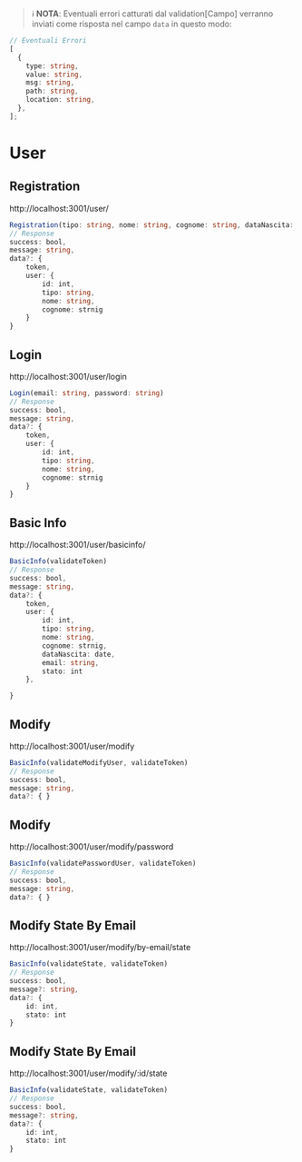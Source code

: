 > ℹ️ **NOTA**: Eventuali errori catturati dal validation[Campo] verranno inviati come risposta nel campo `data` in questo modo:

```ts
// Eventuali Errori
[
  {
    type: string,
    value: string,
    msg: string,
    path: string,
    location: string,
  },
];
```

# User

## Registration

http://localhost:3001/user/

```ts
Registration(tipo: string, nome: string, cognome: string, dataNascita: date, email: string, password: string, stato: int)
// Response
success: bool,
message: string,
data?: {
    token,
    user: {
        id: int,
        tipo: string,
        nome: string,
        cognome: strnig
    }
}
```

## Login

http://localhost:3001/user/login

```ts
Login(email: string, password: string)
// Response
success: bool,
message: string,
data?: {
    token,
    user: {
        id: int,
        tipo: string,
        nome: string,
        cognome: strnig
    }
}
```

## Basic Info

http://localhost:3001/user/basicinfo/

```ts
BasicInfo(validateToken)
// Response
success: bool,
message: string,
data?: {
    token,
    user: {
        id: int,
        tipo: string,
        nome: string,
        cognome: strnig,
        dataNascita: date,
        email: string,
        stato: int
    },

}
```

## Modify

http://localhost:3001/user/modify

```ts
BasicInfo(validateModifyUser, validateToken)
// Response
success: bool,
message: string,
data?: { }
```

## Modify

http://localhost:3001/user/modify/password

```ts
BasicInfo(validatePasswordUser, validateToken)
// Response
success: bool,
message: string,
data?: { }
```

## Modify State By Email

http://localhost:3001/user/modify/by-email/state

```ts
BasicInfo(validateState, validateToken)
// Response
success: bool,
message?: string,
data?: {
    id: int,
    stato: int
}
```

## Modify State By Email

http://localhost:3001/user/modify/:id/state

```ts
BasicInfo(validateState, validateToken)
// Response
success: bool,
message?: string,
data?: {
    id: int,
    stato: int
}
```
